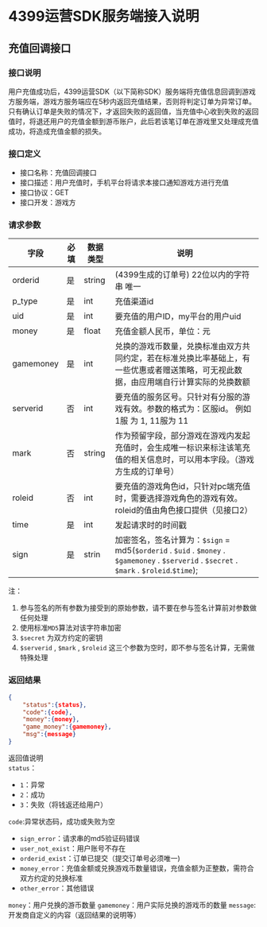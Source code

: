 4399运营SDK服务端接入说明
===============

## 充值回调接口
### 接口说明
用户充值成功后，4399运营SDK（以下简称SDK）服务端将充值信息回调到游戏方服务端，游戏方服务端应在5秒内返回充值结果，否则将判定订单为异常订单。
只有确认订单是失败的情况下，才返回失败的返回值，当充值中心收到失败的返回值时，将退还用户的充值金额到游币账户，此后若该笔订单在游戏里又处理成充值成功，将造成充值金额的损失。

### 接口定义
- 接口名称：充值回调接口
- 接口描述：用户充值时，手机平台将请求本接口通知游戏方进行充值
- 接口协议：GET 
- 接口开发：游戏方

### 请求参数
   字段    |   必填    |   数据类型    |   说明    
-----------|-----------|---------------|-----------
orderid | 是|string|(4399生成的订单号) 22位以内的字符串 唯一
p_type|是|int|充值渠道id
uid|是|int|要充值的用户ID，my平台的用户uid 
money|是|float|充值金额人民币，单位：元
gamemoney|是|int|兑换的游戏币数量，兑换标准由双方共同约定，若在标准兑换比率基础上，有一些优惠或者赠送策略，可无视此数据，由应用端自行计算实际的兑换数额
serverid|否|int|要充值的服务区号。只针对有分服的游戏有效。参数的格式为：区服id。 例如 1服 为 1,  11服为 11
mark|否|string|作为预留字段，部分游戏在游戏内发起充值时，会生成唯一标识来标注该笔充值的相关信息时，可以用本字段。（游戏方生成的订单号）
roleid|否|int|要充值的游戏角色id，只针对pc端充值时，需要选择游戏角色的游戏有效。roleid的值由角色接口提供（见接口2）
time|是|int|发起请求时的时间戳
sign|是|strin|加密签名，签名计算为：`$sign` = md5(`$orderid` . `$uid` . `$money` . `$gamemoney` . `$serverid` . `$secret` . `$mark` . `$roleid`.`$time`);

注：  
1. 参与签名的所有参数为接受到的原始参数，请不要在参与签名计算前对参数做任何处理  
2. 使用标准`MD5`算法对该字符串加密  
3. `$secret` 为双方约定的密钥  
4. `$serverid` ,   `$mark` ,   `$roleid`  这三个参数为空时，即不参与签名计算，无需做特殊处理  

### 返回结果
```json
{
    "status":{status},
    "code":{code},
    "money":{money},
    "game_money":{gamemoney},
    "msg":{message}
}
```

返回值说明  
 `status`：

- `1`：异常
- `2`：成功
- `3`：失败（将钱返还给用户）

`code`:异常状态码，成功或失败为空

- `sign_error`：请求串的md5验证码错误
- `user_not_exist`：用户账号不存在
- `orderid_exist`：订单已提交（提交订单号必须唯一)
- `money_error`：充值金额或兑换游戏币数量错误，充值金额为正整数，需符合双方约定的兑换标准
- `other_error`：其他错误  
  
`money`：用户兑换的游币数量
`gamemoney`：用户实际兑换的游戏币的数量
`message`:开发商自定义的内容（返回结果的说明等）

